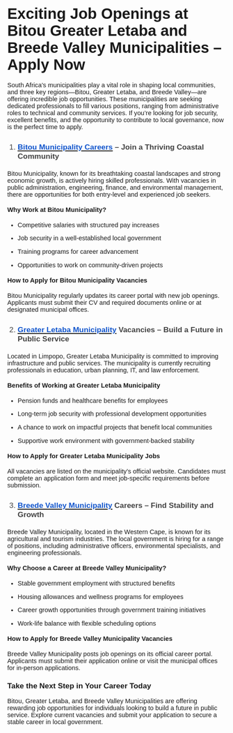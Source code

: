 <H1><span style="font-size:26pt;font-family:Arial,sans-serif;">Exciting Job Openings at Bitou Greater Letaba and Breede Valley Municipalities &ndash; Apply Now</span></H1>
<p><span style="font-size:11pt;font-family:Arial,sans-serif;">South Africa&rsquo;s municipalities play a vital role in shaping local communities, and three key regions&mdash;Bitou, Greater Letaba, and Breede Valley&mdash;are offering incredible job opportunities. These municipalities are seeking dedicated professionals to fill various positions, ranging from administrative roles to technical and community services. If you&rsquo;re looking for job security, excellent benefits, and the opportunity to contribute to local governance, now is the perfect time to apply.</span></p>
<ol>
    <li style="list-style-type:decimal;color:#434343;font-size:13pt;font-family:Arial,sans-serif;">
        <h3><a href="https://www.municipalityvacancies.net/bitou-municipality-vacancies/"><strong><u><span style="color:#1155cc;font-size:13pt;font-family:Arial,sans-serif;">Bitou Municipality Careers</span></u></strong></a><strong><span style="font-size:13pt;font-family:Arial,sans-serif;">&nbsp;&ndash; Join a Thriving Coastal Community</span></strong></h3>
    </li>
</ol>
<p><span style="font-size:11pt;font-family:Arial,sans-serif;">Bitou Municipality, known for its breathtaking coastal landscapes and strong economic growth, is actively hiring skilled professionals. With vacancies in public administration, engineering, finance, and environmental management, there are opportunities for both entry-level and experienced job seekers.</span></p>
<h4><strong><span style="font-size:11pt;font-family:Arial,sans-serif;">Why Work at Bitou Municipality?</span></strong></h4>
<ul>
    <li style="list-style-type:disc;font-size:11pt;font-family:Arial,sans-serif;">
        <p><span style="font-size:11pt;font-family:Arial,sans-serif;">Competitive salaries with structured pay increases</span></p>
    </li>
    <li style="list-style-type:disc;font-size:11pt;font-family:Arial,sans-serif;">
        <p><span style="font-size:11pt;font-family:Arial,sans-serif;">Job security in a well-established local government</span></p>
    </li>
    <li style="list-style-type:disc;font-size:11pt;font-family:Arial,sans-serif;">
        <p><span style="font-size:11pt;font-family:Arial,sans-serif;">Training programs for career advancement</span></p>
    </li>
    <li style="list-style-type:disc;font-size:11pt;font-family:Arial,sans-serif;">
        <p><span style="font-size:11pt;font-family:Arial,sans-serif;">Opportunities to work on community-driven projects</span></p>
    </li>
</ul>
<h4><strong><span style="font-size:11pt;font-family:Arial,sans-serif;">How to Apply for Bitou Municipality Vacancies</span></strong></h4>
<p><span style="font-size:11pt;font-family:Arial,sans-serif;">Bitou Municipality regularly updates its career portal with new job openings. Applicants must submit their CV and required documents online or at designated municipal offices.</span></p>
<ol start="2">
    <li style="list-style-type:decimal;color:#434343;font-size:13pt;font-family:Arial,sans-serif;">
        <h3><a href="https://www.municipalityvacancies.net/greater-letaba-municipality-vacancies/"><strong><u><span style="color:#1155cc;font-size:13pt;font-family:Arial,sans-serif;">Greater Letaba Municipality</span></u></strong></a><strong><span style="font-size:13pt;font-family:Arial,sans-serif;">&nbsp;Vacancies &ndash; Build a Future in Public Service</span></strong></h3>
    </li>
</ol>
<p><span style="font-size:11pt;font-family:Arial,sans-serif;">Located in Limpopo, Greater Letaba Municipality is committed to improving infrastructure and public services. The municipality is currently recruiting professionals in education, urban planning, IT, and law enforcement.</span></p>
<h4><strong><span style="font-size:11pt;font-family:Arial,sans-serif;">Benefits of Working at Greater Letaba Municipality</span></strong></h4>
<ul>
    <li style="list-style-type:disc;font-size:11pt;font-family:Arial,sans-serif;">
        <p><span style="font-size:11pt;font-family:Arial,sans-serif;">Pension funds and healthcare benefits for employees</span></p>
    </li>
    <li style="list-style-type:disc;font-size:11pt;font-family:Arial,sans-serif;">
        <p><span style="font-size:11pt;font-family:Arial,sans-serif;">Long-term job security with professional development opportunities</span></p>
    </li>
    <li style="list-style-type:disc;font-size:11pt;font-family:Arial,sans-serif;">
        <p><span style="font-size:11pt;font-family:Arial,sans-serif;">A chance to work on impactful projects that benefit local communities</span></p>
    </li>
    <li style="list-style-type:disc;font-size:11pt;font-family:Arial,sans-serif;">
        <p><span style="font-size:11pt;font-family:Arial,sans-serif;">Supportive work environment with government-backed stability</span></p>
    </li>
</ul>
<h4><strong><span style="font-size:11pt;font-family:Arial,sans-serif;">How to Apply for Greater Letaba Municipality Jobs</span></strong></h4>
<p><span style="font-size:11pt;font-family:Arial,sans-serif;">All vacancies are listed on the municipality&rsquo;s official website. Candidates must complete an application form and meet job-specific requirements before submission.</span></p>
<ol start="3">
    <li style="list-style-type:decimal;color:#434343;font-size:13pt;font-family:Arial,sans-serif;">
        <h3><a href="https://www.municipalityvacancies.net/breede-valley-municipality-vacancies/"><strong><u><span style="color:#1155cc;font-size:13pt;font-family:Arial,sans-serif;">Breede Valley Municipality</span></u></strong></a><strong><span style="font-size:13pt;font-family:Arial,sans-serif;">&nbsp;Careers &ndash; Find Stability and Growth</span></strong></h3>
    </li>
</ol>
<p><span style="font-size:11pt;font-family:Arial,sans-serif;">Breede Valley Municipality, located in the Western Cape, is known for its agricultural and tourism industries. The local government is hiring for a range of positions, including administrative officers, environmental specialists, and engineering professionals.</span></p>
<h4><strong><span style="font-size:11pt;font-family:Arial,sans-serif;">Why Choose a Career at Breede Valley Municipality?</span></strong></h4>
<ul>
    <li style="list-style-type:disc;font-size:11pt;font-family:Arial,sans-serif;">
        <p><span style="font-size:11pt;font-family:Arial,sans-serif;">Stable government employment with structured benefits</span></p>
    </li>
    <li style="list-style-type:disc;font-size:11pt;font-family:Arial,sans-serif;">
        <p><span style="font-size:11pt;font-family:Arial,sans-serif;">Housing allowances and wellness programs for employees</span></p>
    </li>
    <li style="list-style-type:disc;font-size:11pt;font-family:Arial,sans-serif;">
        <p><span style="font-size:11pt;font-family:Arial,sans-serif;">Career growth opportunities through government training initiatives</span></p>
    </li>
    <li style="list-style-type:disc;font-size:11pt;font-family:Arial,sans-serif;">
        <p><span style="font-size:11pt;font-family:Arial,sans-serif;">Work-life balance with flexible scheduling options</span></p>
    </li>
</ul>
<h4><strong><span style="font-size:11pt;font-family:Arial,sans-serif;">How to Apply for Breede Valley Municipality Vacancies</span></strong></h4>
<p><span style="font-size:11pt;font-family:Arial,sans-serif;">Breede Valley Municipality posts job openings on its official career portal. Applicants must submit their application online or visit the municipal offices for in-person applications.</span></p>
<h3><strong><span style="font-size:13pt;font-family:Arial,sans-serif;">Take the Next Step in Your Career Today</span></strong></h3>
<p><span style="font-size:11pt;font-family:Arial,sans-serif;">Bitou, Greater Letaba, and Breede Valley Municipalities are offering rewarding job opportunities for individuals looking to build a future in public service. Explore current vacancies and submit your application to secure a stable career in local government.</span></p>
